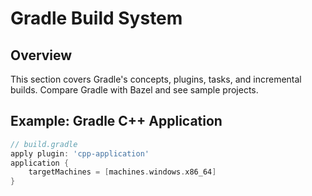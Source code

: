 # Gradle Build System

## Overview
This section covers Gradle's concepts, plugins, tasks, and incremental builds. Compare Gradle with Bazel and see sample projects.

## Example: Gradle C++ Application
```groovy
// build.gradle
apply plugin: 'cpp-application'
application {
    targetMachines = [machines.windows.x86_64]
}
```
